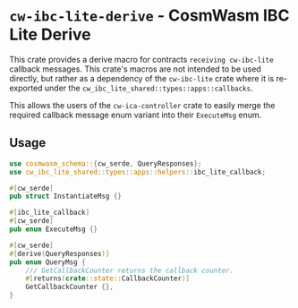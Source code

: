 # `cw-ibc-lite-derive` - CosmWasm IBC Lite Derive

This crate provides a derive macro for contracts `receiving cw-ibc-lite` callback messages.
This crate's macros are not intended to be used directly, but rather as a dependency of the
`cw-ibc-lite` crate where it is re-exported under the `cw_ibc_lite_shared::types::apps::callbacks`.

This allows the users of the `cw-ica-controller` crate to easily merge the required callback
message enum variant into their `ExecuteMsg` enum.

## Usage

```rust
use cosmwasm_schema::{cw_serde, QueryResponses};
use cw_ibc_lite_shared::types::apps::helpers::ibc_lite_callback;

#[cw_serde]
pub struct InstantiateMsg {}

#[ibc_lite_callback]
#[cw_serde]
pub enum ExecuteMsg {}

#[cw_serde]
#[derive(QueryResponses)]
pub enum QueryMsg {
    /// GetCallbackCounter returns the callback counter.
    #[returns(crate::state::CallbackCounter)]
    GetCallbackCounter {},
}
```
